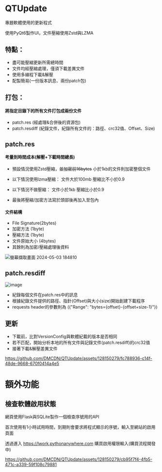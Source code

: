 # QTUpdate
專題軟體使用的更新程式

使用PyQt6製作UI，文件壓縮使用Zstd與LZMA

## 特點：
* 盡可能壓縮更新所需總時間
* 文件均經壓縮處理，僅須下載差異文件
* 使用多線程下載&解壓
* 配製簡易(一份版本訊息、兩份patch包)
        
 ## 打包：
#### 將指定目錄下的所有文件打包成兩份文件
* patch.res (經處理&合併後的資源包)
* patch.resdiff  (紀錄文件，紀錄所有文件的：路徑、crc32值、Offset、Size)

## patch.res
#### 考量到時間成本(解壓+下載時間總長)
* 預設情況使用Zstd壓縮，~~並加密前16bytes~~ 小於1kb的文件則加密整個文件

* 以下情況使用lzma壓縮：
文件大於100mb
壓縮比不小於0.9
* 以下情況不做壓縮：
文件小於1kb
壓縮比小於0.9

* 最後將壓縮/加密方法寫於頭部後再加入至包內

#### 文件結構
* File Signature(2bytes)
* 加密方法 (1byte)
* 壓縮方法 (1byte)
* 文件原始大小 (4bytes)
* 其餘則為加密/壓縮處理後資料

 ![螢幕擷取畫面 2024-05-03 184810](https://github.com/DMCDN/QTUpdate/assets/128150279/6bb7267d-d009-4fec-a619-31fbcdb1c0a8)
 
## patch.resdiff
![image](https://github.com/DMCDN/QTUpdate/assets/128150279/6f70f552-7dab-4378-a40b-56b8f7c5a42e)
* 紀錄每個文件在patch.res中的訊息
* 根據紀錄文件提供的路徑、指針(Offset)與大小(size)開始創建下載程序
* requests header的參數則為 ({"Range": "bytes={offset}-{offset+size-1}"})
  
## 更新
* 下載前，比對VersionConfig與軟體紀載的版本是否相同
* 若不匹配，開始分析本地的所有文件與記錄文件(patch.resdiff)的crc32值
* 接著下載&解壓差異文件
    


https://github.com/DMCDN/QTUpdate/assets/128150279/fc788936-c14f-48de-9668-670f0414a4e5



# 額外功能
## 檢查軟體啟用狀態

網頁使用Flask與SQLite製作一個檢查序號用的API

首次使用有1小時試用時間，到期則會要求將程式顯示的序號，輸入至網站的啟用頁面

透過進入 https://lwork.pythonanywhere.com 購買啟用權限輸入(購買流程開發中)

https://github.com/DMCDN/QTUpdate/assets/128150279/cb95f7f4-4fb5-471c-a339-59f108c79881

